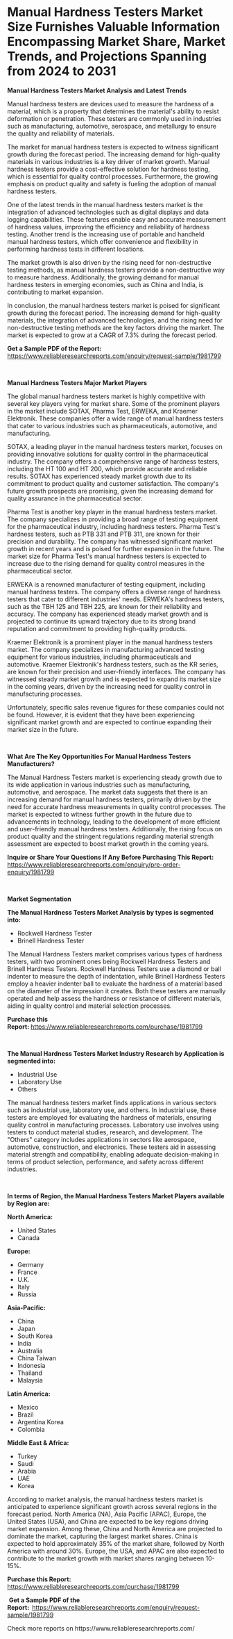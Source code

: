 <p><h1>Manual Hardness Testers Market Size Furnishes Valuable Information Encompassing Market Share, Market Trends, and Projections Spanning from 2024 to 2031</h1></p><p><strong>Manual Hardness Testers Market Analysis and Latest Trends</strong></p>
<p><p>Manual hardness testers are devices used to measure the hardness of a material, which is a property that determines the material's ability to resist deformation or penetration. These testers are commonly used in industries such as manufacturing, automotive, aerospace, and metallurgy to ensure the quality and reliability of materials.</p><p>The market for manual hardness testers is expected to witness significant growth during the forecast period. The increasing demand for high-quality materials in various industries is a key driver of market growth. Manual hardness testers provide a cost-effective solution for hardness testing, which is essential for quality control processes. Furthermore, the growing emphasis on product quality and safety is fueling the adoption of manual hardness testers.</p><p>One of the latest trends in the manual hardness testers market is the integration of advanced technologies such as digital displays and data logging capabilities. These features enable easy and accurate measurement of hardness values, improving the efficiency and reliability of hardness testing. Another trend is the increasing use of portable and handheld manual hardness testers, which offer convenience and flexibility in performing hardness tests in different locations.</p><p>The market growth is also driven by the rising need for non-destructive testing methods, as manual hardness testers provide a non-destructive way to measure hardness. Additionally, the growing demand for manual hardness testers in emerging economies, such as China and India, is contributing to market expansion.</p><p>In conclusion, the manual hardness testers market is poised for significant growth during the forecast period. The increasing demand for high-quality materials, the integration of advanced technologies, and the rising need for non-destructive testing methods are the key factors driving the market. The market is expected to grow at a CAGR of 7.3% during the forecast period.</p></p>
<p><strong>Get a Sample PDF of the Report:&nbsp;</strong> <a href="https://www.reliableresearchreports.com/enquiry/request-sample/1981799">https://www.reliableresearchreports.com/enquiry/request-sample/1981799</a></p>
<p>&nbsp;</p>
<p><strong>Manual Hardness Testers Major Market Players</strong></p>
<p><p>The global manual hardness testers market is highly competitive with several key players vying for market share. Some of the prominent players in the market include SOTAX, Pharma Test, ERWEKA, and Kraemer Elektronik. These companies offer a wide range of manual hardness testers that cater to various industries such as pharmaceuticals, automotive, and manufacturing.</p><p>SOTAX, a leading player in the manual hardness testers market, focuses on providing innovative solutions for quality control in the pharmaceutical industry. The company offers a comprehensive range of hardness testers, including the HT 100 and HT 200, which provide accurate and reliable results. SOTAX has experienced steady market growth due to its commitment to product quality and customer satisfaction. The company's future growth prospects are promising, given the increasing demand for quality assurance in the pharmaceutical sector.</p><p>Pharma Test is another key player in the manual hardness testers market. The company specializes in providing a broad range of testing equipment for the pharmaceutical industry, including hardness testers. Pharma Test's hardness testers, such as PTB 331 and PTB 311, are known for their precision and durability. The company has witnessed significant market growth in recent years and is poised for further expansion in the future. The market size for Pharma Test's manual hardness testers is expected to increase due to the rising demand for quality control measures in the pharmaceutical sector.</p><p>ERWEKA is a renowned manufacturer of testing equipment, including manual hardness testers. The company offers a diverse range of hardness testers that cater to different industries' needs. ERWEKA's hardness testers, such as the TBH 125 and TBH 225, are known for their reliability and accuracy. The company has experienced steady market growth and is projected to continue its upward trajectory due to its strong brand reputation and commitment to providing high-quality products.</p><p>Kraemer Elektronik is a prominent player in the manual hardness testers market. The company specializes in manufacturing advanced testing equipment for various industries, including pharmaceuticals and automotive. Kraemer Elektronik's hardness testers, such as the KR series, are known for their precision and user-friendly interfaces. The company has witnessed steady market growth and is expected to expand its market size in the coming years, driven by the increasing need for quality control in manufacturing processes.</p><p>Unfortunately, specific sales revenue figures for these companies could not be found. However, it is evident that they have been experiencing significant market growth and are expected to continue expanding their market size in the future.</p></p>
<p>&nbsp;</p>
<p><strong>What Are The Key Opportunities For Manual Hardness Testers Manufacturers?</strong></p>
<p><p>The Manual Hardness Testers market is experiencing steady growth due to its wide application in various industries such as manufacturing, automotive, and aerospace. The market data suggests that there is an increasing demand for manual hardness testers, primarily driven by the need for accurate hardness measurements in quality control processes. The market is expected to witness further growth in the future due to advancements in technology, leading to the development of more efficient and user-friendly manual hardness testers. Additionally, the rising focus on product quality and the stringent regulations regarding material strength assessment are expected to boost market growth in the coming years.</p></p>
<p><strong>Inquire or Share Your Questions If Any Before Purchasing This Report:</strong> <a href="https://www.reliableresearchreports.com/enquiry/pre-order-enquiry/1981799">https://www.reliableresearchreports.com/enquiry/pre-order-enquiry/1981799</a></p>
<p>&nbsp;</p>
<p><strong>Market Segmentation</strong></p>
<p><strong>The Manual Hardness Testers Market Analysis by types is segmented into:</strong></p>
<p><ul><li>Rockwell Hardness Tester</li><li>Brinell Hardness Tester</li></ul></p>
<p><p>The Manual Hardness Testers market comprises various types of hardness testers, with two prominent ones being Rockwell Hardness Testers and Brinell Hardness Testers. Rockwell Hardness Testers use a diamond or ball indenter to measure the depth of indentation, while Brinell Hardness Testers employ a heavier indenter ball to evaluate the hardness of a material based on the diameter of the impression it creates. Both these testers are manually operated and help assess the hardness or resistance of different materials, aiding in quality control and material selection processes.</p></p>
<p><strong>Purchase this Report:&nbsp;</strong><a href="https://www.reliableresearchreports.com/purchase/1981799">https://www.reliableresearchreports.com/purchase/1981799</a></p>
<p>&nbsp;</p>
<p><strong>The Manual Hardness Testers Market Industry Research by Application is segmented into:</strong></p>
<p><ul><li>Industrial Use</li><li>Laboratory Use</li><li>Others</li></ul></p>
<p><p>The manual hardness testers market finds applications in various sectors such as industrial use, laboratory use, and others. In industrial use, these testers are employed for evaluating the hardness of materials, ensuring quality control in manufacturing processes. Laboratory use involves using testers to conduct material studies, research, and development. The "Others" category includes applications in sectors like aerospace, automotive, construction, and electronics. These testers aid in assessing material strength and compatibility, enabling adequate decision-making in terms of product selection, performance, and safety across different industries.</p></p>
<p>&nbsp;</p>
<p><strong>In terms of Region, the Manual Hardness Testers Market Players available by Region are:</strong></p>
<p>
    <p> <strong> North America: </strong>
        <ul>
            <li>United States</li>
            <li>Canada</li>
        </ul>
        </p> 
    <p> <strong> Europe: </strong>
        <ul>
            <li>Germany</li>
            <li>France</li>
            <li>U.K.</li>
            <li>Italy</li>
            <li>Russia</li>
        </ul>
        </p> 
    <p> <strong> Asia-Pacific: </strong>
        <ul>
            <li>China</li>
            <li>Japan</li>
            <li>South Korea</li>
            <li>India</li>
            <li>Australia</li>
            <li>China Taiwan</li>
            <li>Indonesia</li>
            <li>Thailand</li>
            <li>Malaysia</li>
        </ul>
        </p> 
    <p> <strong> Latin America: </strong>
        <ul>
            <li>Mexico</li>
            <li>Brazil</li>
            <li>Argentina Korea</li>
            <li>Colombia</li>
        </ul>
        </p> 
    <p> <strong> Middle East & Africa: </strong>
        <ul>
            <li>Turkey</li>
            <li>Saudi</li>
            <li>Arabia</li>
            <li>UAE</li>
            <li>Korea</li>
        </ul>
    </p>
    </p>
<p><p>According to market analysis, the manual hardness testers market is anticipated to experience significant growth across several regions in the forecast period. North America (NA), Asia Pacific (APAC), Europe, the United States (USA), and China are expected to be key regions driving market expansion. Among these, China and North America are projected to dominate the market, capturing the largest market shares. China is expected to hold approximately 35% of the market share, followed by North America with around 30%. Europe, the USA, and APAC are also expected to contribute to the market growth with market shares ranging between 10-15%.</p></p>
<p><strong>Purchase this Report: </strong><a href="https://www.reliableresearchreports.com/purchase/1981799">https://www.reliableresearchreports.com/purchase/1981799</a></p>
<p>&nbsp;<strong>Get a Sample PDF of the Report:&nbsp;&nbsp;</strong><a href="https://www.reliableresearchreports.com/enquiry/request-sample/1981799">https://www.reliableresearchreports.com/enquiry/request-sample/1981799</a></p>
<p><strong></strong></p>
<p>Check more reports on https://www.reliableresearchreports.com/</p>